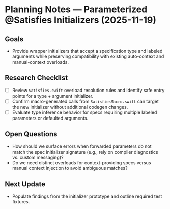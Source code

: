 # Planning Notes — Parameterized @Satisfies Initializers (2025-11-19)

## Goals
- Provide wrapper initializers that accept a specification type and labeled arguments while preserving compatibility with existing auto-context and manual-context overloads.

## Research Checklist
- [ ] Review `Satisfies.swift` overload resolution rules and identify safe entry points for a type + argument initializer.
- [ ] Confirm macro-generated calls from `SatisfiesMacro.swift` can target the new initializer without additional codegen changes.
- [ ] Evaluate type inference behavior for specs requiring multiple labeled parameters or defaulted arguments.

## Open Questions
- How should we surface errors when forwarded parameters do not match the spec initializer signature (e.g., rely on compiler diagnostics vs. custom messaging)?
- Do we need distinct overloads for context-providing specs versus manual context injection to avoid ambiguous matches?

## Next Update
- Populate findings from the initializer prototype and outline required test fixtures.

